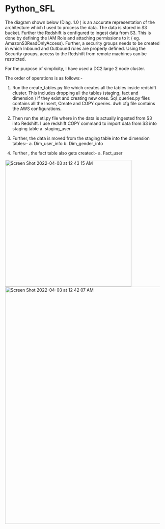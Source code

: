 # Python_SFL

The diagram shown below (Diag. 1.0 ) is an accurate representation of the architecture which I used to process the data. The data is stored in S3 bucket. Further the Redshift is configured to ingest data from S3. This is done by defining the IAM Role and attaching permissions to it ( eg. AmazonS3ReadOnlyAccess). Further, a security groups needs to be created in which Inbound and Outbound rules are properly defined. Using the Security groups, access to the Redshift from remote machines can be restricted. 

For the purpose of simplicity, I have used a DC2.large 2 node cluster.

The order of operations is as follows:-

1.	Run the create_tables.py file which creates all the tables inside redshift cluster. This includes dropping all the tables (staging, fact and dimension ) if they exist and creating new ones. Sql_queries.py files contains all the Insert, Create and COPY queries. dwh.cfg file contains the AWS configurations.

2.	Then run the etl.py file where in the  data is actually ingested from S3 into Redshift. I use redshift COPY command to import data from S3 into staging table
a.	 staging_user 

3.	Further, the data is moved from the staging table into the dimension tables:-
a.	Dim_user_info
b.	Dim_gender_info

4.	Further , the fact table also gets created:-
a.	Fact_user


<img width="411" alt="Screen Shot 2022-04-03 at 12 43 15 AM" src="https://user-images.githubusercontent.com/16469133/161417051-f177d11b-4cf3-4dda-af18-734eb49fa89d.png">





<img width="769" alt="Screen Shot 2022-04-03 at 12 42 07 AM" src="https://user-images.githubusercontent.com/16469133/161417011-d97fbac7-f15a-4345-b0bb-d24bc1a22c2e.png">
